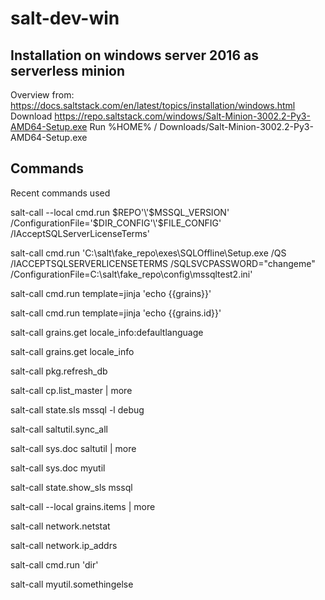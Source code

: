 # salt-dev-win

## Installation on windows server 2016 as serverless minion
Overview from: https://docs.saltstack.com/en/latest/topics/installation/windows.html
Download https://repo.saltstack.com/windows/Salt-Minion-3002.2-Py3-AMD64-Setup.exe
Run %HOME% / Downloads/Salt-Minion-3002.2-Py3-AMD64-Setup.exe






## Commands

Recent commands used

salt-call --local cmd.run $REPO'\'$MSSQL_VERSION' /ConfigurationFile='$DIR_CONFIG'\'$FILE_CONFIG'  /IAcceptSQLServerLicenseTerms'

salt-call cmd.run 'C:\salt\fake_repo\exes\SQLOffline\Setup.exe /QS /IACCEPTSQLSERVERLICENSETERMS /SQLSVCPASSWORD="changeme" /ConfigurationFile=C:\salt\fake_repo\config\mssqltest2.ini'

salt-call cmd.run template=jinja 'echo {{grains}}'

salt-call cmd.run template=jinja 'echo {{grains.id}}'

salt-call grains.get locale_info:defaultlanguage

salt-call grains.get locale_info

salt-call pkg.refresh_db

salt-call cp.list_master | more

salt-call state.sls mssql -l debug

salt-call saltutil.sync_all

salt-call sys.doc saltutil | more

salt-call sys.doc myutil

salt-call state.show_sls mssql

salt-call --local grains.items | more

salt-call network.netstat

salt-call network.ip_addrs

salt-call cmd.run 'dir'

salt-call myutil.somethingelse
